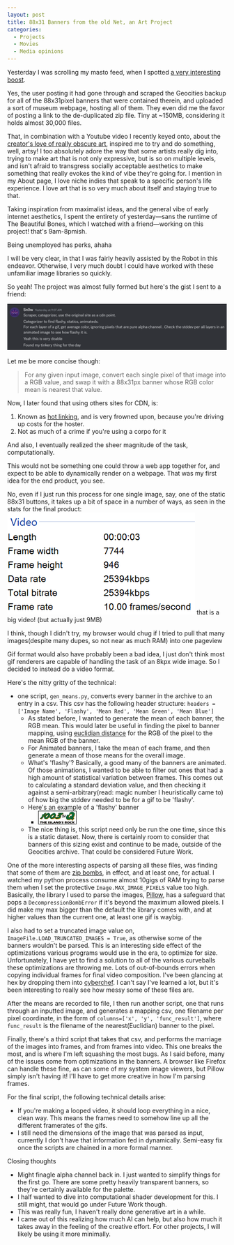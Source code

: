 ```yaml
---
layout: post
title: 88x31 Banners from the old Net, an Art Project
categories:
  - Projects
  - Movies
  - Media opinions
---
```



Yesterday I was scrolling my masto feed, when I spotted [a very interesting boost](https://kolektiva.social/@booters/112039018979714833).

Yes, the user posting it had gone through and scraped the Geocities backup for all of the 88x31pixel banners that were contained therein, and uploaded a sort of museum webpage, hosting all of them. They even did me the favor of posting a link to the de-duplicated zip file. Tiny at ~150MB, considering it holds almost 30,000 files.

That, in combination with a Youtube video I recently keyed onto, about the [creator's love of really obscure art](https://www.youtube.com/watch?v=d_n_gmINZTI), inspired me to try and do something, well, artsy! I too absolutely adore the way that some artists really dig into, trying to make art that is not only expressive, but is so on multiple levels, and isn't afraid to transgress socially acceptable aesthetics to make something that really evokes the kind of vibe they're going for. I mention in my About page, I love niche indies that speak to a specific person's life experience. I love art that is so very much about itself and staying true to that.

Taking inspiration from maximalist ideas, and the general vibe of early internet aesthetics, I spent the entirety of yesterday—sans the runtime of The Beautiful Bones, which I watched with a friend—working on this project! that's 9am-8pmish. 

Being unemployed has perks, ahaha

I will be very clear, in that I was fairly heavily assisted by the Robot in this endeavor. Otherwise, I very much doubt I could have worked with these unfamiliar image libraries so quickly.

So yeah! The project was almost fully formed but here's the gist I sent to a friend:

![me gisting in discord](/assets/Pasted%20image%2020240306151532.png)

Let me be more concise though:
>For any given input image, convert each single pixel of that image into a RGB value, and swap it with a 88x31px banner whose RGB color mean is nearest that value.

Now, I later found that using others sites for CDN, is:

1. Known as [hot linking](https://en.wikipedia.org/wiki/Inline_linking), and is very frowned upon, because you're driving up costs for the hoster.
2. Not as much of a crime if you're using a corpo for it

And also, I eventually realized the sheer magnitude of the task, computationally.

This would not be something one could throw a web app together for, and expect to be able to dynamically render on a webpage. That was my first idea for the end product, you see.

No, even if I just run this process for one single image, say, one of the static 88x31 buttons, it takes up a bit of space in a number of ways, as seen in the stats for the final product:
![final video dimensions](/assets/Pasted%20image%2020240306151927.png)
that is a big video! (but actually just 9MB)

I think, though I didn't try, my browser would chug if I tried to pull that many images(despite many dupes, so not near as much RAM) into one pageview

Gif format would also have probably been a bad idea, I just don't think most gif renderers are capable of handling the task of an 8kpx wide image. So I decided to instead do a video format.

Here's the nitty gritty of the technical:

- one script, `gen_means.py`, converts every banner in the archive to an entry in a csv. This csv has the following header structure: `headers = ['Image Name', 'Flashy', 'Mean Red', 'Mean Green', 'Mean Blue']`
	- As stated before, I wanted to generate the mean of each banner, the RGB mean. This would later be useful in finding the pixel to banner mapping, using [euclidian distance](https://en.wikipedia.org/wiki/Euclidean_distance) for the RGB of the pixel to the mean RGB of the banner.
	- For Animated banners, I take the mean of each frame, and then generate a mean of those means for the overall image.
	- What's 'flashy'? Basically, a good many of the banners are animated. Of those animations, I wanted to be able to filter out ones that had a high amount of statistical variation between frames. This comes out to calculating a standard deviation value, and then checking it against a semi-arbitrary(read: magic number I heuristically came to) of how big the stddev needed to be for a gif to be 'flashy'. 
	- Here's an example of a 'flashy' banner
		- ![a flashy banner](/assets/banner.gif)
	- The nice thing is, this script need only be run the one time, since this is a static dataset. Now, there is certainly room to consider that banners of this sizing exist and continue to be made, outside of the Geocities archive. That could be considered Future Work.

One of the more interesting aspects of parsing all these files, was finding that some of them are [zip bombs](https://en.wikipedia.org/wiki/Zip_bomb), in effect, and at least one, for actual. I watched my python process consume almost 10gigs of RAM trying to parse them when I set the protective `Image.MAX_IMAGE_PIXELS` value too high. Basically, the library I used to parse the images, [Pillow](https://pillow.readthedocs.io/en/stable/), has a safeguard that pops a `DecompressionBombError` if it's beyond the maximum allowed pixels. I did make my max bigger than the default the library comes with, and at higher values than the current one, at least one gif is waybig.

I also had to set a truncated image value on, `ImageFile.LOAD_TRUNCATED_IMAGES = True`, as otherwise some of the banners wouldn't be parsed. This is an interesting side effect of the optimizations various programs would use in the era, to optimize for size. Unfortunately, I have yet to find a solution to all of the various curveballs these optimizations are throwing me. Lots of out-of-bounds errors when copying individual frames for final video composition. I've been glancing at hex by dropping them into [cyberchef](https://gchq.github.io/CyberChef/). I can't say I've learned a lot, but it's been interesting to really see how messy some of these files are.

After the means are recorded to file, I then run another script, one that runs through an inputted image, and generates a mapping csv, one filename per pixel coordinate, in the form of `columns=['x', 'y', 'func_result']`, where `func_result` is the filename of the nearest(Euclidian) banner to the pixel. 

Finally, there's a third script that takes that csv, and performs the marriage of the images into frames, and from frames into video. This one breaks the most, and is where I'm left squashing the most bugs. As I said before, many of the issues come from optimizations in the banners. A browser like Firefox can handle these fine, as can some of my system image viewers, but Pillow simply isn't having it! I'll have to get more creative in how I'm parsing frames.

For the final script, the following technical details arise:
- If you're making a looped video, it should loop everything in a nice, clean way. This means the frames need to somehow line up all the different framerates of the gifs.
- I still need the dimensions of the image that was parsed as input, currently I don't have that information fed in dynamically. Semi-easy fix once the scripts are chained in a more formal manner.


Closing thoughts
- Might finagle alpha channel back in. I just wanted to simplify things for the first go. There are some pretty heavily transparent banners, so they're certainly available for the palette.
- I half wanted to dive into computational shader development for this. I still might, that would go under Future Work though.
- This was really fun, I haven't really done generative art in a while.
- I came out of this realizing how much AI can help, but also how much it takes away in the feeling of the creative effort. For other projects, I will likely be using it more minimally. 

